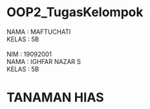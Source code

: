 # OOP2_TugasKelompok
NAMA : MAFTUCHATI
<br>
KELAS : 5B
<br><br>
NIM : 19092001
<br>
NAMA : IGHFAR NAZAR S
<br>
KELAS : 5B
<br>
<h1>TANAMAN HIAS<h1>